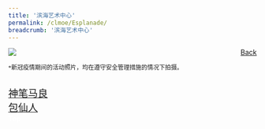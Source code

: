 ```yaml
---
title: '滨海艺术中心'
permalink: /clmoe/Esplanade/
breadcrumb: '滨海艺术中心'
---
```


<!-- Global site tag (gtag.js) - Google Ads: 726049306 -->
<script async src="https://www.googletagmanager.com/gtag/js?id=AW-726049306"></script>
<script>
  window.dataLayer = window.dataLayer || [];
  function gtag(){dataLayer.push(arguments);}
  gtag('js', new Date());

  gtag('config', 'AW-726049306');
</script>
<a href="/exhibits/华文学习展示区-chinese-exhibitions-e/community-partners/" style="float:right;">Back</a>
 <img src="/images/MTLS2021-Esplanade_CL_Final.jpg"> <br/>
 <p style="font-family: KaiTi; font-size:12px;">*新冠疫情期间的活动照片，均在遵守安全管理措施的情况下拍摄。</p><br/>
 <a href=" https://www.esplanade.com/offstage/arts/moonfest-online-the-magic-paintbrush?sc_lang=zh-CN " target="_blank"><span style="font-family: KaiTi; font-size: 20px;">神笔马良</span></a> <br/>
 <a href=" https://www.esplanade.com/offstage/arts/the-dumpling-sage?sc_lang=zh-CN " target="_blank"><span style="font-family: KaiTi; font-size: 20px;">包仙人</span></a>

<div class="btntop"><a href="#top" style="text-decoration:none;"><span style="color:white"><b>Top</b></span></a></div>
